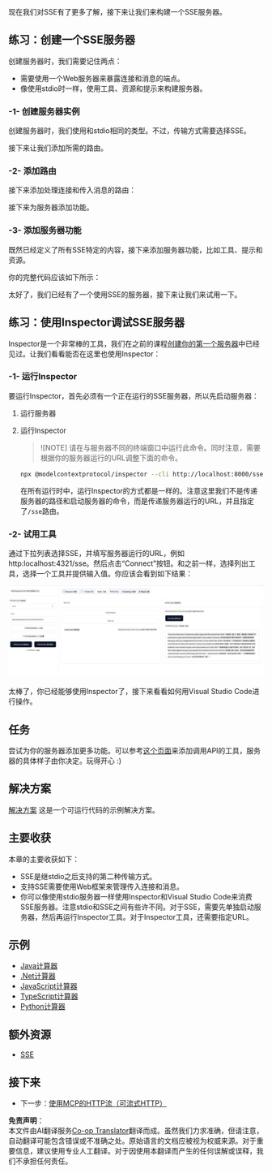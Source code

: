 <!--
CO_OP_TRANSLATOR_METADATA:
{
  "original_hash": "3dd2f1e39277c31b0e57e29d165354d6",
  "translation_date": "2025-06-12T21:15:07+00:00",
  "source_file": "03-GettingStarted/05-sse-server/README.md",
  "language_code": "zh"
}
-->
现在我们对SSE有了更多了解，接下来让我们来构建一个SSE服务器。

## 练习：创建一个SSE服务器

创建服务器时，我们需要记住两点：

- 需要使用一个Web服务器来暴露连接和消息的端点。
- 像使用stdio时一样，使用工具、资源和提示来构建服务器。

### -1- 创建服务器实例

创建服务器时，我们使用和stdio相同的类型。不过，传输方式需要选择SSE。 

接下来让我们添加所需的路由。

### -2- 添加路由

接下来添加处理连接和传入消息的路由：

接下来为服务器添加功能。

### -3- 添加服务器功能

既然已经定义了所有SSE特定的内容，接下来添加服务器功能，比如工具、提示和资源。

你的完整代码应该如下所示：

太好了，我们已经有了一个使用SSE的服务器，接下来让我们来试用一下。

## 练习：使用Inspector调试SSE服务器

Inspector是一个非常棒的工具，我们在之前的课程[创建你的第一个服务器](/03-GettingStarted/01-first-server/README.md)中已经见过。让我们看看能否在这里也使用Inspector：

### -1- 运行Inspector

要运行Inspector，首先必须有一个正在运行的SSE服务器，所以先启动服务器：

1. 运行服务器

1. 运行Inspector

    > ![NOTE]
    > 请在与服务器不同的终端窗口中运行此命令。同时注意，需要根据你的服务器运行的URL调整下面的命令。

    ```sh
    npx @modelcontextprotocol/inspector --cli http://localhost:8000/sse --method tools/list
    ```

    在所有运行时中，运行Inspector的方式都是一样的。注意这里我们不是传递服务器的路径和启动服务器的命令，而是传递服务器运行的URL，并且指定了`/sse`路由。

### -2- 试用工具

通过下拉列表选择SSE，并填写服务器运行的URL，例如 http:localhost:4321/sse。然后点击“Connect”按钮。和之前一样，选择列出工具，选择一个工具并提供输入值。你应该会看到如下结果：

![Inspector中运行的SSE服务器](../../../../translated_images/sse-inspector.d86628cc597b8fae807a31d3d6837842f5f9ee1bcc6101013fa0c709c96029ad.zh.png)

太棒了，你已经能够使用Inspector了，接下来看看如何用Visual Studio Code进行操作。

## 任务

尝试为你的服务器添加更多功能。可以参考[这个页面](https://api.chucknorris.io/)来添加调用API的工具，服务器的具体样子由你决定。玩得开心 :)

## 解决方案

[解决方案](./solution/README.md) 这是一个可运行代码的示例解决方案。

## 主要收获

本章的主要收获如下：

- SSE是继stdio之后支持的第二种传输方式。
- 支持SSE需要使用Web框架来管理传入连接和消息。
- 你可以像使用stdio服务器一样使用Inspector和Visual Studio Code来消费SSE服务器。注意stdio和SSE之间有些许不同。对于SSE，需要先单独启动服务器，然后再运行Inspector工具。对于Inspector工具，还需要指定URL。

## 示例

- [Java计算器](../samples/java/calculator/README.md)
- [.Net计算器](../../../../03-GettingStarted/samples/csharp)
- [JavaScript计算器](../samples/javascript/README.md)
- [TypeScript计算器](../samples/typescript/README.md)
- [Python计算器](../../../../03-GettingStarted/samples/python) 

## 额外资源

- [SSE](https://developer.mozilla.org/en-US/docs/Web/API/Server-sent_events)

## 接下来

- 下一步：[使用MCP的HTTP流（可流式HTTP）](/03-GettingStarted/06-http-streaming/README.md)

**免责声明**：  
本文件由AI翻译服务[Co-op Translator](https://github.com/Azure/co-op-translator)翻译而成。虽然我们力求准确，但请注意，自动翻译可能包含错误或不准确之处。原始语言的文档应被视为权威来源。对于重要信息，建议使用专业人工翻译。对于因使用本翻译而产生的任何误解或误释，我们不承担任何责任。